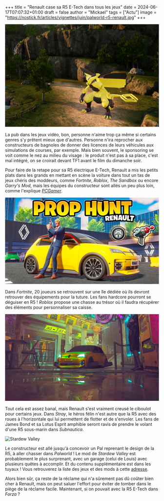 +++
title = "Renault case sa R5 E-Tech dans tous les jeux"
date = 2024-06-17T07:07:32+01:00
draft = false
author = "Mickael"
tags = ["Actu"]
image = "https://nostick.fr/articles/vignettes/juin/palworld-r5-renault.jpg"
+++

![Palworld](palworld-r5-renault.jpg "Ceci est une R5 E-Tech (observez le bout de la queue qui reprend le logo Renault).") 

La pub dans les jeux vidéo, bon, personne n'aime trop ça même si certains genres s'y prêtent mieux que d'autres. Personne n'ira reprocher aux constructeurs de bagnoles de donner des licences de leurs véhicules aux simulations de courses, par exemple. Mais bien souvent, le sponsoring se voit comme le nez au milieu du visage : le produit n'est pas à sa place, c'est mal intégré, on se croirait devant TF1 avant le film du dimanche soir.

Pour faire de la retape pour sa R5 électrique E-Tech, Renault a mis les petits plats dans les grands en mettant en scène la voiture dans tout un tas de jeux chéris des moddeurs, comme *Fortnite*, *Roblox*, *The Sandbox* ou encore *Garry's Mod*, mais les équipes du constructeur sont allés un peu plus loin, comme l'explique *[PCGamer](https://www.pcgamer.com/gaming-industry/game-development/while-other-companies-do-expensive-crossovers-with-fortnite-renaults-been-modding-its-little-electric-car-into-garrys-mod-palworld-and-stardew-valleyand-the-mods-actually-look-good/)*.

![Fortnite](fortnite-r5-renault.jpg "Dans Fortnite.") 

Dans *Fortnite*, 20 joueurs se retrouvent sur une île dédiée où ils devront retrouver des équipements pour la tuture. Les fans hardcore pourront se déguiser en R5 ! *Roblox* propose une chasse au trésor où il faudra récupérer des éléments pour personnaliser sa caisse.

![Stray](Stray-r5-renault.jpg "Dans Stray.") 

Tout cela est assez banal, mais Renault s'est vraiment creusé le ciboulot pour certains jeux. Dans *Stray*, le héros félin n'est autre que la R5 avec des roues à l'horizontale qui lui permettent de flotter et de s'envoler. Les fans de James Bond et sa Lotus Esprit amphibie seront ravis de prendre le volant d'une R5 sous-marin dans *Subnautica*.

![Stardew Valley](Stardew-Valley-r5-renault.jpg "Dans Stardew Valley.") 

Le constructeur est allé jusqu'à concevoir un Pal reprenant le design de la R5, à aller chasser dans *Palworld* ! Le mod de *Stardew Valley* est probablement le plus surprenant, avec un garage (celui de Louis) avec plusieurs quêtes à accomplir. Et du contenu supplémentaire est dans les tuyaux ! Vous retrouverez la liste des jeux et des mods à cette [adresse](https://www.renault.co.uk/electric-vehicles/r5-e-tech-electric/renault5-modding11.html).

Alors bien sûr, ça reste de la réclame qui n'a sûrement pas dû coûter bien cher à Renault, mais on peut saluer l'effort pour éviter de tomber dans le piège de la réclame facile. Maintenant, si on pouvait avec la R5 E-Tech dans *Forza* ?